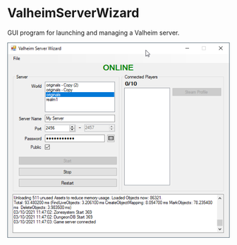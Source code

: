# ValheimServerWizard
GUI program for launching and managing a Valheim server.

![ValheimServerWizard basic screenshot](/Screenshots/screenshot000.png)